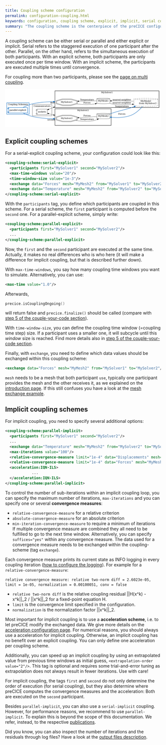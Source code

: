 ```yaml
---
title: Coupling scheme configuration
permalink: configuration-coupling.html
keywords: configuration, coupling scheme, explicit, implicit, serial coupling, parallel coupling
summary: "The coupling scheme is the centerpiece of the preCICE configuration. It describes the logical execution order of two or more participants. On this page, we explain how to couple two participants."
---
```


A coupling scheme can be either serial or parallel and either explicit or implicit. Serial refers to the staggered execution of one participant after the other. Parallel, on the other hand, refers to the simultaneous execution of both participants. With an explicit scheme, both participants are only executed once per time window. With an implicit scheme, the participants are executed multiple times until convergence.

For coupling more than two participants, please see the [page on multi coupling](configuration-coupling-multi.html).

![Coupling scheme configuration](images/docs/configuration/doc-cplscheme.png)

## Explicit coupling schemes

For a serial-explicit coupling scheme, your configuration could look like this:

```xml
<coupling-scheme:serial-explicit>
  <participants first="MySolver1" second="MySolver2"/>
  <max-time-windows value="20"/>
  <time-window-size value="1e-3"/>
  <exchange data="Forces" mesh="MyMesh2" from="MySolver1" to="MySolver2"/>
  <exchange data="Temperature" mesh="MyMesh2" from="MySolver2" to="MySolver1"/>
</coupling-scheme:serial-explicit>
```

With the `participants` tag, you define which participants are coupled in this scheme. For a serial scheme, the `first` participant is computed before the `second` one. For a parallel-explicit scheme, simply write:

```xml
<coupling-scheme:parallel-explicit>
  <participants first="MySolver1" second="MySolver2"/>
  ...
</coupling-scheme:parallel-explicit>
```

Now, the `first` and the `second` participant are executed at the same time. Actually, it makes no real differences who is who here (it will make a difference for implicit coupling, but that is described further down).

With `max-time-windows`, you say how many coupling time windows you want to simulate. Alternatively, you can use:

```xml
<max-time value="1.0"/> 
```

Afterwards,

```c++
precice.isCouplingOngoing()
```

will return false and `precice.finalize()` should be called (compare with [step 5 of the couple-your-code section](couple-your-code-timestep-sizes.html#steering-the-end-of-the-simulation)).  

With `time-window-size`, you can define the coupling time window (=coupling time step) size. If a participant uses a smaller one, it will subcycle until this _window_ size is reached. Find more details also in [step 5 of the couple-your-code section](couple-your-code-timestep-sizes.html).

Finally, with `exchange`, you need to define which data values should be exchanged within this coupling scheme:

```xml
<exchange data="Forces" mesh="MyMesh2" from="MySolver1" to="MySolver2"/>
```

`mesh` needs to be a mesh that both participant `use`, typically one participant provides the mesh and the other receives it, as we explained on the [introduction page](configuration-introduction.html). If this still confuses you have a look at the [mesh exchange example](configuration-coupling-mesh-exchange.html).

## Implicit coupling schemes

For implicit coupling, you need to specify several additional options:

```xml
<coupling-scheme:parallel-implicit>
  <participants first="MySolver1" second="MySolver2"/>
  ...
  <exchange data="Temperature" mesh="MyMesh2" from="MySolver2" to="MySolver1"/>        
  <max-iterations value="100"/>
  <relative-convergence-measure limit="1e-4" data="Displacements" mesh="MyMesh2"/>
  <relative-convergence-measure limit="1e-4" data="Forces" mesh="MyMesh2"/>
  <acceleration:IQN-ILS>
            ...
  </acceleration:IQN-ILS>
</coupling-scheme:parallel-implicit>
```

To control the number of sub-iterations within an implicit coupling loop, you can specify the maximum number of iterations, `max-iterations` and you can specify one or several **convergence measures**:

* `relative-convergence-measure` for a relative criterion
* `absolute-convergence-measure` for an absolute criterion
* `min-iteration-convergence-measure` to require a minimum of iterations  
If multiple convergence measure are combined they all need to be fulfilled to go to the next time window. Alternatively, you can specify `suffices="yes"` within any convergence measure.
The data used for a convergence measure needs to be exchanged within the coupling-scheme (tag `exchange`).

Each convergence measure prints its current state as INFO logging in every coupling iteration ([how to configure the logging](configuration-logging.html)). For example for a `relative-convergence-measure`:

```text
relative convergence measure: relative two-norm diff = 2.6023e-05, limit = 1e-05, normalization = 0.00100051, conv = false
```

* `relative two-norm diff` is the relative coupling residual \|\|H(x^k) - x^k\|\|_2 / \|\|x^k\|\|_2 for a fixed-point equation H.
* `limit` is the convergence limit specified in the configuration.
* `normalization` is the normalization factor \|\|x^k\|\|_2.

Most important for implicit coupling is to use a **acceleration scheme**, i.e. to let preCICE modify the exchanged data. We give more details on the [acceleration configuration page](configuration-acceleration.html). For numerical reasons, you should always use a acceleration for implicit coupling. Otherwise, an implicit coupling has no benefit over an explicit coupling. You can only define one acceleration per coupling scheme.

Additionally, you can speed up an implicit coupling by using an extrapolated value from previous time windows as initial guess, `<extrapolation-order value="2"/>`. This tag is optional and requires some trial-and-error tuning as extrapolation does not always result in fewer iterations. Use with care!

For implicit coupling, the tags `first` and `second` do not only determine the order of execution (for serial coupling), but they also determine where preCICE computes the convergence measures and the acceleration: Both are executed on the `second` participant.

Besides `parallel-implicit`, you can also use a `serial-implicit` coupling. However, for performance reasons, we recommend to use `parallel-implicit`. To explain this is beyond the scope of this documentation. We refer, instead, to the respective [publications](fundamentals-literature-guide.html).

Did you know, you can also inspect the number of iterations and the residuals through log files? Have a look at the [output files description](TODO).
